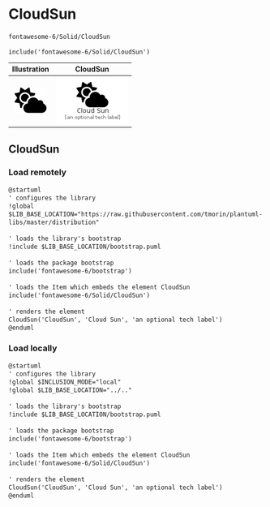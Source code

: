 # CloudSun


```text
fontawesome-6/Solid/CloudSun
```

```text
include('fontawesome-6/Solid/CloudSun')
```



| Illustration | CloudSun |
| :---: | :---: |
| ![illustration for Illustration](../../fontawesome-6/Solid/CloudSun.png) | ![illustration for CloudSun](../../fontawesome-6/Solid/CloudSun.Local.png) |




## CloudSun

### Load remotely
```plantuml
@startuml
' configures the library
!global $LIB_BASE_LOCATION="https://raw.githubusercontent.com/tmorin/plantuml-libs/master/distribution"

' loads the library's bootstrap
!include $LIB_BASE_LOCATION/bootstrap.puml

' loads the package bootstrap
include('fontawesome-6/bootstrap')

' loads the Item which embeds the element CloudSun
include('fontawesome-6/Solid/CloudSun')

' renders the element
CloudSun('CloudSun', 'Cloud Sun', 'an optional tech label')
@enduml
```

### Load locally
```plantuml
@startuml
' configures the library
!global $INCLUSION_MODE="local"
!global $LIB_BASE_LOCATION="../.."

' loads the library's bootstrap
!include $LIB_BASE_LOCATION/bootstrap.puml

' loads the package bootstrap
include('fontawesome-6/bootstrap')

' loads the Item which embeds the element CloudSun
include('fontawesome-6/Solid/CloudSun')

' renders the element
CloudSun('CloudSun', 'Cloud Sun', 'an optional tech label')
@enduml
```

